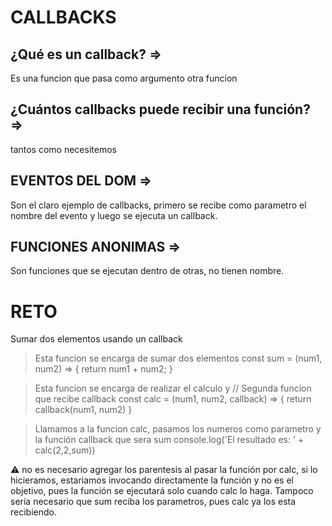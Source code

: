 # CALLBACKS

## ¿Qué es un callback? =>
Es una funcion que pasa como argumento otra funcion

## ¿Cuántos callbacks puede recibir una función? =>
tantos como necesitemos

## EVENTOS DEL DOM =>
Son el claro ejemplo de callbacks, primero se recibe como
parametro el nombre del evento y luego se ejecuta un callback.

## FUNCIONES ANONIMAS =>
Son funciones que se ejecutan dentro de otras, no tienen nombre.

# RETO

Sumar dos elementos usando un callback

> Esta funcion se encarga de sumar dos elementos
const sum = (num1, num2) => {
  return num1 + num2;
}

> Esta funcion se encarga de realizar el calculo y
// Segunda funcion que recibe callback
const calc = (num1, num2, callback) => {
  return callback(num1, num2)
}

> Llamamos a la funcion calc, pasamos los numeros como parametro y la función callback que sera sum
console.log('El resultado es: ' + calc(2,2,sum))

⚠️ no es necesario agregar los parentesis al pasar la función por calc, si lo hicieramos, estariamos
invocando directamente la función y no es el objetivo, pues la función se ejecutará solo cuando calc
lo haga. Tampoco sería necesario que sum reciba los parametros, pues calc ya los esta recibiendo.
